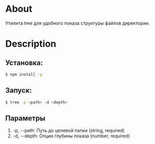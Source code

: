 # About

Утилита tree для удобного показа структуры файлов директории.

# Description

## Установка:

```sh
$ npm install -g
```

## Запуск:

```sh
$ tree -p <path> -d <depth>
```

## Параметры

1. -p, --path: Путь до целевой папки (string, required)
2. -d, --depth: Опция глубины показа (number, required)
